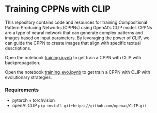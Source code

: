 # Training CPPNs with CLIP

This repository contains code and resources for training Compositional Pattern Producing Networks (CPPNs) using OpenAI's CLIP model. CPPNs are a type of neural network that can generate complex patterns and images based on input parameters. By leveraging the power of CLIP, we can guide the CPPN to create images that align with specific textual descriptions.

Open the notebook [training.ipynb](training.ipynb) to get train a CPPN with CLIP with backpropagation.

Open the notebook [training_evo.ipynb](training_evo.ipynb) to get train a CPPN with CLIP with evolutionary strategies.

### Requirements

- pytorch + torchvision
- openAI CLIP `pip install git+https://github.com/openai/CLIP.git`
